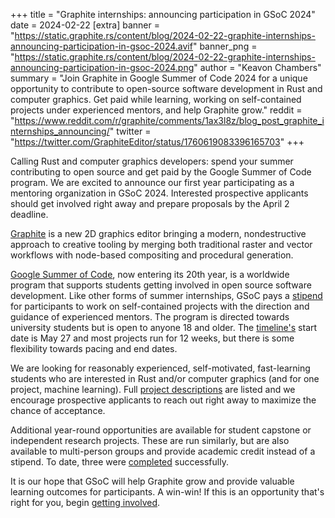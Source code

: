 +++
title = "Graphite internships: announcing participation in GSoC 2024"
date = 2024-02-22
[extra]
banner = "https://static.graphite.rs/content/blog/2024-02-22-graphite-internships-announcing-participation-in-gsoc-2024.avif"
banner_png = "https://static.graphite.rs/content/blog/2024-02-22-graphite-internships-announcing-participation-in-gsoc-2024.png"
author = "Keavon Chambers"
summary = "Join Graphite in Google Summer of Code 2024 for a unique opportunity to contribute to open-source software development in Rust and computer graphics. Get paid while learning, working on self-contained projects under experienced mentors, and help Graphite grow."
reddit = "https://www.reddit.com/r/graphite/comments/1ax3l8z/blog_post_graphite_internships_announcing/"
twitter = "https://twitter.com/GraphiteEditor/status/1760619083396165703"
+++

Calling Rust and computer graphics developers: spend your summer contributing to open source and get paid by the Google Summer of Code program. We are excited to announce our first year participating as a mentoring organization in GSoC 2024. Interested prospective applicants should get involved right away and prepare proposals by the April 2 deadline.

<!-- more -->

[Graphite](/) is a new 2D graphics editor bringing a modern, nondestructive approach to creative tooling by merging both traditional raster and vector workflows with node-based compositing and procedural generation.

[Google Summer of Code](https://summerofcode.withgoogle.com/), now entering its 20th year, is a worldwide program that supports students getting involved in open source software development. Like other forms of summer internships, GSoC pays a [stipend](https://developers.google.com/open-source/gsoc/help/student-stipends) for participants to work on self-contained projects with the direction and guidance of experienced mentors. The program is directed towards university students but is open to anyone 18 and older. The [timeline's](https://developers.google.com/open-source/gsoc/timeline) start date is May 27 and most projects run for 12 weeks, but there is some flexibility towards pacing and end dates.

We are looking for reasonably experienced, self-motivated, fast-learning students who are interested in Rust and/or computer graphics (and for one project, machine learning). Full [project descriptions](/volunteer/guide/student-projects/#project-idea-list) are listed and we encourage prospective applicants to reach out right away to maximize the chance of acceptance.

Additional year-round opportunities are available for student capstone or independent research projects. These are run similarly, but are also available to multi-person groups and provide academic credit instead of a stipend. To date, three were [completed](/volunteer/guide/student-projects/#successful-past-projects) successfully.

It is our hope that GSoC will help Graphite grow and provide valuable learning outcomes for participants. A win-win! If this is an opportunity that's right for you, begin [getting involved](/volunteer/guide/student-projects/).

